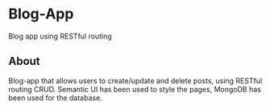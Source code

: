 # Blog-App

Blog app using RESTful routing

## About

Blog-app that allows users to create/update and delete posts, using RESTful routing CRUD. Semantic UI has been used to style the pages, MongoDB has been used for the database.